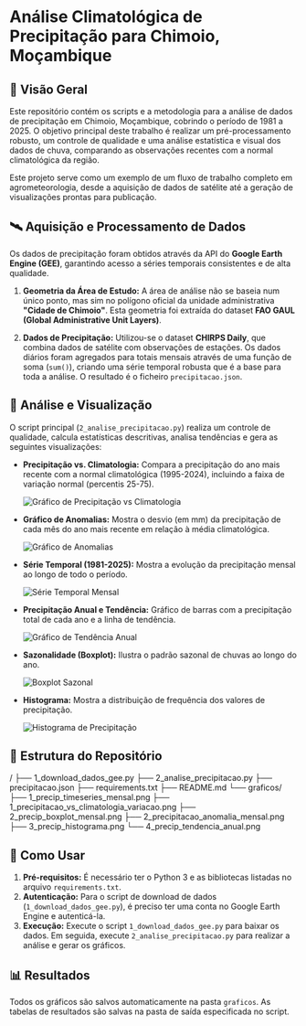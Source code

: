 # Análise Climatológica de Precipitação para Chimoio, Moçambique

## 📖 Visão Geral

Este repositório contém os scripts e a metodologia para a análise de dados de precipitação em Chimoio, Moçambique, cobrindo o período de 1981 a 2025. O objetivo principal deste trabalho é realizar um pré-processamento robusto, um controle de qualidade e uma análise estatística e visual dos dados de chuva, comparando as observações recentes com a normal climatológica da região.

Este projeto serve como um exemplo de um fluxo de trabalho completo em agrometeorologia, desde a aquisição de dados de satélite até a geração de visualizações prontas para publicação.

## 🛰️ Aquisição e Processamento de Dados

Os dados de precipitação foram obtidos através da API do **Google Earth Engine (GEE)**, garantindo acesso a séries temporais consistentes e de alta qualidade.

1.  **Geometria da Área de Estudo:** A área de análise não se baseia num único ponto, mas sim no polígono oficial da unidade administrativa **"Cidade de Chimoio"**. Esta geometria foi extraída do dataset **FAO GAUL (Global Administrative Unit Layers)**.

2.  **Dados de Precipitação:** Utilizou-se o dataset **CHIRPS Daily**, que combina dados de satélite com observações de estações. Os dados diários foram agregados para totais mensais através de uma função de soma (`sum()`), criando uma série temporal robusta que é a base para toda a análise. O resultado é o ficheiro `precipitacao.json`.

## 🔬 Análise e Visualização

O script principal (`2_analise_precipitacao.py`) realiza um controle de qualidade, calcula estatísticas descritivas, analisa tendências e gera as seguintes visualizações:

* **Precipitação vs. Climatologia:** Compara a precipitação do ano mais recente com a normal climatológica (1995-2024), incluindo a faixa de variação normal (percentis 25-75).

    ![Gráfico de Precipitação vs Climatologia](graficos/1_precipitacao_vs_climatologia_variacao.png)

* **Gráfico de Anomalias:** Mostra o desvio (em mm) da precipitação de cada mês do ano mais recente em relação à média climatológica.

    ![Gráfico de Anomalias](graficos/2_precipitacao_anomalia_mensal.png)

* **Série Temporal (1981-2025):** Mostra a evolução da precipitação mensal ao longo de todo o período.

    ![Série Temporal Mensal](graficos/1_precip_timeseries_mensal.png)

* **Precipitação Anual e Tendência:** Gráfico de barras com a precipitação total de cada ano e a linha de tendência.

    ![Gráfico de Tendência Anual](graficos/4_precip_tendencia_anual.png)

* **Sazonalidade (Boxplot):** Ilustra o padrão sazonal de chuvas ao longo do ano.

    ![Boxplot Sazonal](graficos/2_precip_boxplot_mensal.png)

* **Histograma:** Mostra a distribuição de frequência dos valores de precipitação.

    ![Histograma de Precipitação](graficos/3_precip_histograma.png)

## 📁 Estrutura do Repositório



/
├── 1_download_dados_gee.py
├── 2_analise_precipitacao.py
├── precipitacao.json
├── requirements.txt
├── README.md
└── graficos/
├── 1_precip_timeseries_mensal.png
├── 1_precipitacao_vs_climatologia_variacao.png
├── 2_precip_boxplot_mensal.png
├── 2_precipitacao_anomalia_mensal.png
├── 3_precip_histograma.png
└── 4_precip_tendencia_anual.png




## 🚀 Como Usar

1.  **Pré-requisitos:** É necessário ter o Python 3 e as bibliotecas listadas no arquivo `requirements.txt`.
2.  **Autenticação:** Para o script de download de dados (`1_download_dados_gee.py`), é preciso ter uma conta no Google Earth Engine e autenticá-la.
3.  **Execução:** Execute o script `1_download_dados_gee.py` para baixar os dados. Em seguida, execute `2_analise_precipitacao.py` para realizar a análise e gerar os gráficos.

## 📊 Resultados

Todos os gráficos são salvos automaticamente na pasta `graficos`. As tabelas de resultados são salvas na pasta de saída especificada no script.

